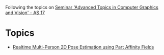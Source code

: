 Following the topics on [Seminar 'Advanced Topics in Computer Graphics and Vision' - AS 17](https://cgl.ethz.ch/teaching/seminarAS17/home.php)
# Topics
- [Realtime Multi-Person 2D Pose Estimation using Part Affinity Fields](https://arxiv.org/abs/1611.08050)
